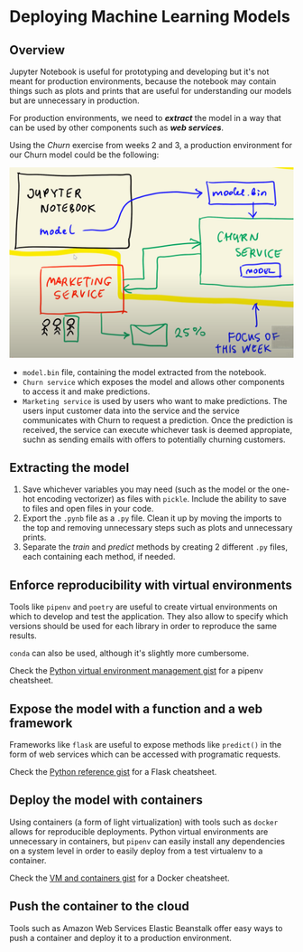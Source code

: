 # Deploying Machine Learning Models

## Overview

Jupyter Notebook is useful for prototyping and developing but it's not meant for production environments, because the notebook may contain things such as plots and prints that are useful for understanding our models but are unnecessary in production.

For production environments, we need to ***extract*** the model in a way that can be used by other components such as ***web services***.

Using the _Churn_ exercise from weeks 2 and 3, a production environment for our Churn model could be the following:

![Production example](/notes/05_d01.png)

* `model.bin` file, containing the model extracted from the notebook.
* `Churn service` which exposes the model and allows other components to access it and make predictions.
* `Marketing service` is used by users who want to make predictions. The users input customer data into the service and the service communicates with Churn to request a prediction. Once the prediction is received, the service can execute whichever task is deemed appropiate, suchn as sending emails with offers to potentially churning customers.

## Extracting the model

1. Save whichever variables you may need (such as the model or the one-hot encoding vectorizer) as files with `pickle`. Include the ability to save to files and open files in your code.
1. Export the `.pynb` file as a `.py` file. Clean it up by moving the imports to the top and removing unnecessary steps such as plots and unnecessary prints.
1. Separate the _train_ and _predict_ methods by creating 2 different `.py` files, each containing each method, if needed.

## Enforce reproducibility with virtual environments

Tools like `pipenv` and `poetry` are useful to create virtual environments on which to develop and test the application. They also allow to specify which versions should be used for each library in order to reproduce the same results.

`conda` can also be used, although it's slightly more cumbersome.

Check the [Python virtual environment management gist](https://gist.github.com/ziritrion/8024025672ea92b8bdeb320d6015aa0d) for a pipenv cheatsheet.

## Expose the model with a function and a web framework

Frameworks like `flask` are useful to expose methods like `predict()` in the form of web services which can be accessed with programatic requests.

Check the [Python reference gist](https://gist.github.com/ziritrion/9b80e47956adc0f20ecce209d494cd0a) for a Flask cheatsheet.

## Deploy the model with containers

Using containers (a form of light virtualization) with tools such as `docker` allows for reproducible deployments. Python virtual environments are unnecessary in containers, but `pipenv` can easily install any dependencies on a system level in order to easily deploy from a test virtualenv to a container.

Check the [VM and containers gist](https://gist.github.com/ziritrion/1842c8a4c4851602a8733bba19ab6050) for a Docker cheatsheet.

## Push the container to the cloud

Tools such as Amazon Web Services Elastic Beanstalk offer easy ways to push a container and deploy it to a production environment.